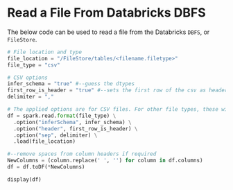 # Read a File From Databricks DBFS

The below code can be used to read a file from the Databricks `DBFS`, or `FileStore`.

```python
# File location and type
file_location = "/FileStore/tables/<filename.filetype>"
file_type = "csv"

# CSV options
infer_schema = "true" #--guess the dtypes
first_row_is_header = "true" #--sets the first row of the csv as header
delimiter = ","

# The applied options are for CSV files. For other file types, these will be ignored.
df = spark.read.format(file_type) \
  .option("inferSchema", infer_schema) \
  .option("header", first_row_is_header) \
  .option("sep", delimiter) \
  .load(file_location)

#--remove spaces from column headers if required 
NewColumns = (column.replace(' ', '') for column in df.columns)
df = df.toDF(*NewColumns)

display(df)
```
